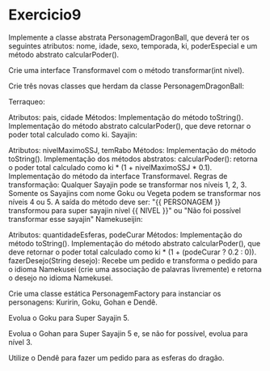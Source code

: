 # Exercicio9
Implemente a classe abstrata PersonagemDragonBall, que deverá ter os seguintes atributos: nome, idade, sexo, temporada, ki, poderEspecial e um método abstrato calcularPoder().


Crie uma interface Transformavel com o método transformar(int nivel).


Crie três novas classes que herdam da classe PersonagemDragonBall:


Terraqueo:


Atributos: pais, cidade
Métodos:
Implementação do método toString().
Implementação do método abstrato calcularPoder(), que deve retornar o poder total calculado como ki.
Sayajin:


Atributos: nivelMaximoSSJ, temRabo
Métodos:
Implementação do método toString().
Implementação dos métodos abstratos:
calcularPoder(): retorna o poder total calculado como ki * (1 + nivelMaximoSSJ * 0.1).
Implementação do método da interface Transformavel.	
Regras de transformação:
Qualquer Sayajin pode se transformar nos níveis 1, 2, 3.
Somente os Sayajins com nome Goku ou Vegeta podem se transformar nos níveis 4 ou 5.
A saída do método deve ser:
"{{ PERSONAGEM }} transformou para super sayajin nível {{ NIVEL }}" ou "Não foi possível transformar esse sayajin"
Namekuseijin:


Atributos: quantidadeEsferas, podeCurar
Métodos:
Implementação do método toString().
Implementação do método abstrato calcularPoder(), que deve retornar o poder total calculado como ki * (1 + (podeCurar ? 0.2 : 0)).
fazerDesejo(String desejo): Recebe um pedido e transforma o pedido para o idioma Namekusei (crie uma associação de palavras livremente) e retorna o desejo no idioma Namekusei.


Crie uma classe estática PersonagemFactory para instanciar os personagens: Kuririn, Goku, Gohan e Dendê.


Evolua o Goku para Super Sayajin 5. 


Evolua o Gohan para Super Sayajin 5 e, se não for possível, evolua para nível 3. 


Utilize o Dendê para fazer um pedido para as esferas do dragão.





